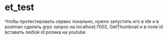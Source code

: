 # et_test

Чтобы протестировать сервис локально, нужно запустить его в ide и в postman сделать grpc запрос на localhost:7002, GetThumbnail и в поле id вставить любой id ролика на youtube
